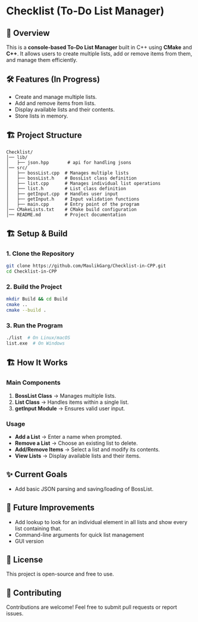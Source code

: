 # Checklist (To-Do List Manager)

## 📌 Overview
This is a **console-based To-Do List Manager** built in C++ using **CMake** and **C++**. It allows users to create multiple lists, add or remove items from them, and manage them efficiently.

## 🛠 Features (In Progress)
- Create and manage multiple lists.
- Add and remove items from lists.
- Display available lists and their contents.
- Store lists in memory.

## 🏗 Project Structure
```
Checklist/
│── lib/
│   ├── json.hpp       # api for handling jsons
│── src/
│   ├── bossList.cpp  # Manages multiple lists
│   ├── bossList.h    # BossList class definition
│   ├── list.cpp      # Manages individual list operations
│   ├── list.h        # List class definition
│   ├── getInput.cpp  # Handles user input
│   ├── getInput.h    # Input validation functions
│   ├── main.cpp      # Entry point of the program
│── CMakeLists.txt    # CMake build configuration
│── README.md         # Project documentation
```

## 🏗 Setup & Build
### **1. Clone the Repository**
```sh
git clone https://github.com/MaulikGarg/Checklist-in-CPP.git
cd Checklist-in-CPP
```

### **2. Build the Project**
```sh
mkdir Build && cd Build
cmake ..
cmake --build .
```

### **3. Run the Program**
```sh
./list  # On Linux/macOS
list.exe  # On Windows
```

## 🏗 How It Works
### **Main Components**
1. **BossList Class** → Manages multiple lists.
2. **List Class** → Handles items within a single list.
3. **getInput Module** → Ensures valid user input.

### **Usage**
- **Add a List** → Enter a name when prompted.
- **Remove a List** → Choose an existing list to delete.
- **Add/Remove Items** → Select a list and modify its contents.
- **View Lists** → Display available lists and their items.

## ✨ Current Goals
- Add basic JSON parsing and saving/loading of BossList.

## 🚀 Future Improvements
- Add lookup to look for an individual element in all lists and show every list containing that.
- Command-line arguments for quick list management
- GUI version

## 📜 License
This project is open-source and free to use.

## 🤝 Contributing
Contributions are welcome! Feel free to submit pull requests or report issues.

